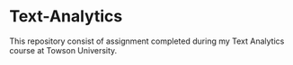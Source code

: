 # Text-Analytics

This repository consist of assignment completed during my Text Analytics course at Towson University. 
